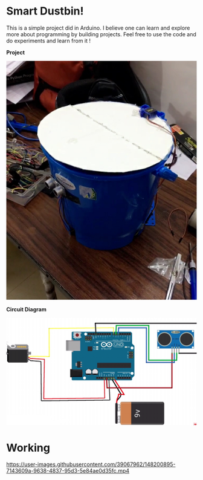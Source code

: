 <b><h1>Smart Dustbin!</h1></b>

This is a simple project did in Arduino. I believe one can learn and explore more about programming by building projects. Feel free to use the code and do experiments and learn from it !


<b> Project </b>

![App_image](https://github.com/Aizen741/Smart-Dustbin/blob/master/Images/ProjectPic.jpg)



<b> Circuit Diagram </b>

![App image](https://github.com/Aizen741/Smart-Dustbin/blob/master/Images/Circuit.jpg)


<h1> Working </h1>

https://user-images.githubusercontent.com/39067962/148200895-7143609a-9638-4837-95d3-5e84ae0d35fc.mp4



